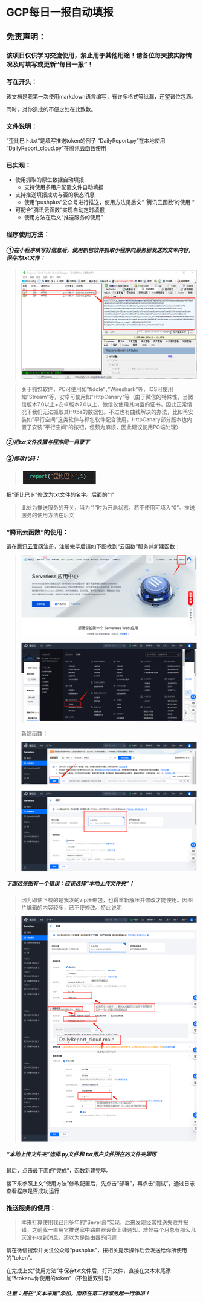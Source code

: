 # **GCP每日一报自动填报**



## 免责声明：

### 该项目仅供学习交流使用，禁止用于其他用途！请各位每天按实际情况及时填写或更新“每日一报”！



### 写在开头：

该文档是我第一次使用markdown语言编写，有许多格式等纰漏，还望诸位包涵。

同时，对你造成的不便之处在此致歉。



### 文件说明：

”歪比巴卜.txt“是填写推送token的例子
“DailyReport.py”在本地使用
“DailyReport_cloud.py”在腾讯云函数使用



### 已实现：

- 使用抓取的原生数据自动填报
  - 支持使用多用户配置文件自动填报
- 支持推送填报成功与否的状态消息
  - 使用“pushplus”公众号进行推送，使用方法见后文“ ‘腾讯云函数’的使用 “
- 可配合”腾讯云函数“实现自动定时填报
  - 使用方法在后文“推送服务的使用”



### 程序使用方法：

##### ①在小程序填写好信息后，使用抓包软件抓取小程序向服务器发送的文本内容，保存为txt文件：

> ![88b7ddfdc794d76a6f84f4f26f9a16d](.\88b7ddfdc794d76a6f84f4f26f9a16d.png)

> 关于抓包软件，PC可使用如”fiddle“、”Wireshark“等，IOS可使用如”Stream“等，安卓可使用如”HttpCanary“等（由于微信的特殊性，当微信版本7.0以上+安卓版本7.0以上，微信仅使用其内置的证书，因此正常情况下我们无法抓取其Https的数据包。不过也有曲线解决的办法，比如再安装如”平行空间“这类软件与抓包软件配合使用。HttpCanary部分版本也内置了安装”平行空间“的按钮，但颇为麻烦，因此建议使用PC端处理）



##### ②把txt文件放置与程序同一目录下



##### ③修改代码：

> ​		![bad76195ddcbcb399f8842ff3e49242](.\bad76195ddcbcb399f8842ff3e49242.png)

把“歪比巴卜”修改为txt文件的名字。后面的“1”

> 此处为推送服务的开关，当为“1”时为开启状态，若不使用可填入“0”。推送服务的使用方法在后文



### “腾讯云函数”的使用：

请在[腾讯云官网](https://cloud.tencent.com/)注册，注册完毕后请如下图找到“云函数”服务并新建函数：

> ![13a0f5ba66e95b11acb40208a98287d](.\13a0f5ba66e95b11acb40208a98287d.png)
>
> ![4c97ce58c7fa06f4823c80505b7891b](.\4c97ce58c7fa06f4823c80505b7891b.png)
>
> 新建函数：
>
> ![48f9f36436a80550461c44a0c88777b](.\48f9f36436a80550461c44a0c88777b.png)
>
> ![52dc938eeeb01549775f347d0c0e1e1](.\52dc938eeeb01549775f347d0c0e1e1.png)



##### 下面这张图有一个错误：应该选择“本地上传文件夹”！

> 因为即使下载的是我发的zip压缩包，也得重新解压并修改才能使用。因图片编辑的内容较多，已不便修改。特此说明



> ![4513ff6d1bb818d78044e04ab55b09d](.\4513ff6d1bb818d78044e04ab55b09d.png)

##### “本地上传文件夹”选择.py文件和.txt用户文件所在的文件夹即可



最后，点击最下面的“完成”，函数新建完毕。

接下来参照上文“使用方法”修改配置后，先点击“部署”，再点击“测试”，通过日志查看程序是否成功运行



### 推送服务的使用：

> 本来打算使用我已用多年的“Sever酱”实现，后来发现经常推送失败并报错。之前我一直用它推送家中路由器设备上线通知，难怪每个月总有那么几天没有收到消息，还以为是路由器的问题



请在微信搜索并关注公众号“pushplus”，按相关提示操作后会发送给你所使用的“token”。

在完成上文“使用方法”中保存txt文件后，打开文件，直接在文本末尾添加“&token=你使用的token”（不包括双引号）

##### 注意：是在“文本末尾”添加，而非在第二行或另起一行添加！